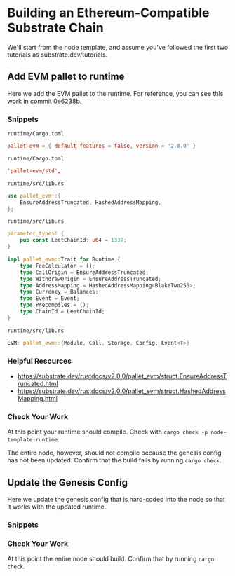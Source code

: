 Building an Ethereum-Compatible Substrate Chain
===============================================
We'll start from the node template, and assume you've followed the first two tutorials as substrate.dev/tutorials.

Add EVM pallet to runtime
---------------------

Here we add the EVM pallet to the runtime. For reference, you can see this work in commit [0e6238b](https://github.com/JoshOrndorff/substrate-node-template/commit/0e6238bee8b61c7d87cbc5ecbde7ed93f80b60a4).

### Snippets

`runtime/Cargo.toml`
```toml
pallet-evm = { default-features = false, version = '2.0.0' }
```

`runtime/Cargo.toml`
```toml
'pallet-evm/std',
```

`runtime/src/lib.rs`
```rust
use pallet_evm::{
	EnsureAddressTruncated, HashedAddressMapping,
};
```

`runtime/src/lib.rs`
```rust
parameter_types! {
	pub const LeetChainId: u64 = 1337;
}

impl pallet_evm::Trait for Runtime {
	type FeeCalculator = ();
	type CallOrigin = EnsureAddressTruncated;
	type WithdrawOrigin = EnsureAddressTruncated;
	type AddressMapping = HashedAddressMapping<BlakeTwo256>;
	type Currency = Balances;
	type Event = Event;
	type Precompiles = ();
	type ChainId = LeetChainId;
}
```

`runtime/src/lib.rs`
```rust
EVM: pallet_evm::{Module, Call, Storage, Config, Event<T>}
```

### Helpful Resources

* https://substrate.dev/rustdocs/v2.0.0/pallet_evm/struct.EnsureAddressTruncated.html
* https://substrate.dev/rustdocs/v2.0.0/pallet_evm/struct.HashedAddressMapping.html

### Check Your Work

At this point your runtime should compile. Check with `cargo check -p node-template-runtime`.

The entire node, however, should not compile because the genesis config has not been updated. Confirm that the build fails by running `cargo check`.

Update the Genesis Config
-------------------------
Here we update the genesis config that is hard-coded into the node so that it works with the updated runtime.

### Snippets

### Check Your Work

At this point the entire node should build. Confirm that by running `cargo check`.
